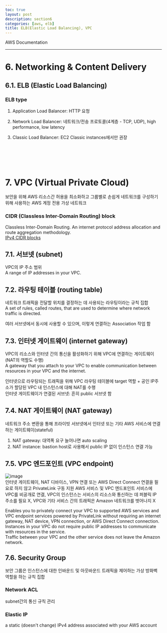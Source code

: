 ```yaml
---
toc: true
layout: post
description: section6
categories: [aws, elb]
title: ELB(Elastic Load Balancing), VPC
---
```


AWS Documentation

---

# 6. Networking & Content Delivery

## 6.1. ELB (Elastic Load Balancing)


### ELB type  

1) Application Load Balancer: HTTP 요청  

2) Network Load Balancer: 네트워크/전송 프로토콜(4계층 - TCP, UDP), high performance, low latency  

3) Classic Load Balancer: EC2 Classic instances에서만 권장  


<br><br>
---

# 7. VPC (Virtual Private Cloud)
보안을 위해 AWS 리소스간 허용을 최소화하고 그룹별로 손쉽게 네트워크를 구성하기 위해 사용하는 AWS 계정 전용 가상 네트워크  

### CIDR (Classless Inter-Domain Routing) block  
Classless Inter-Domain Routing. An internet protocol address allocation and route aggregation methodology.  
[IPv4 CIDR blocks](https://en.wikipedia.org/wiki/Classless_Inter-Domain_Routing#IPv4_CIDR_blocks)  

## 7.1. 서브넷 (subnet)  
VPC의 IP 주소 범위  
A range of IP addresses in your VPC.

## 7.2. 라우팅 테이블 (routing table)  
네트워크 트래픽을 전달할 위치를 결정하는 데 사용되는 라우팅이라는 규칙 집합  
A set of rules, called routes, that are used to determine where network traffic is directed.  

여러 서브넷에서 동시에 사용할 수 있으며, 이렇게 연결하는 Association 작업 함  

## 7.3. 인터넷 게이트웨이 (internet gateway)  
VPC의 리소스와 인터넷 간의 통신을 활성화하기 위해 VPC에 연결하는 게이트웨이 (NAT의 역할도 수행)  
A gateway that you attach to your VPC to enable communication between resources in your VPC and the internet.  

인터넷으로 라우팅되는 트래픽을 위해 VPC 라우팅 테이블에 target 역할 + 공인 IP주소가 할당된 VPC 내 인스턴스에 대해 NAT를 수행  
인터넷 게이트웨이가 연결된 서브넷: 흔히 public 서브넷 함  

## 7.4. NAT 게이트웨이 (NAT gateway)  
네트워크 주소 변환을 통해 프라이빗 서브넷에서 인터넷 또는 기타 AWS 서비스에 연결하는 게이트웨이(stateful)  
1) NAT gateway: 대역폭 요구 늘어나면 auto scaling  
2) NAT instance: bastion host로 사용해서 public IP 없이 인스턴스 연결 가능  

## 7.5. VPC 엔드포인트 (VPC endpoint)  
![image](https://user-images.githubusercontent.com/83441376/141411445-a86f1cf8-e2d7-4cc4-a077-b2ae18ae133a.png)  
인터넷 게이트웨이, NAT 디바이스, VPN 연결 또는 AWS Direct Connect 연결을 필요로 하지 않고 PrivateLink 구동 지원 AWS 서비스 및 VPC 엔드포인트 서비스에 VPC를 비공개로 연결, VPC의 인스턴스는 서비스의 리소스와 통신하는 데 퍼블릭 IP 주소를 필요 X, VPC와 기타 서비스 간의 트래픽은 Amazon 네트워크를 벗어나지 X  

Enables you to privately connect your VPC to supported AWS services and VPC endpoint services powered by PrivateLink without requiring an internet gateway, NAT device, VPN connection, or AWS Direct Connect connection.  
Instances in your VPC do not require public IP addresses to communicate with resources in the service.  
Traffic between your VPC and the other service does not leave the Amazon network.  


## 7.6. Security Group  
보안 그룹은 인스턴스에 대한 인바운드 및 아웃바운드 트래픽을 제어하는 가상 방화벽 역할을 하는 규칙 집합  


### Network ACL  
subnet간의 통신 규칙 관리  

### Elastic IP
a static (doesn't change) IPv4 address associated with your AWS account  


<br><br>
---




